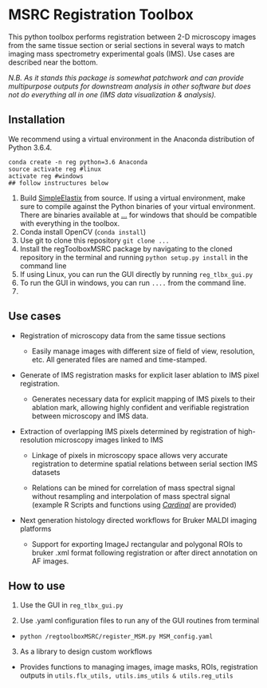 # MSRC Registration Toolbox
This python toolbox performs registration between 2-D microscopy images from the same tissue section or serial sections in several ways to match imaging mass spectrometry experimental goals (IMS). Use cases are described near the bottom.

*N.B. As it stands this package is somewhat patchwork and can provide multipurpose outputs for downstream analysis in other software but does not do everything all in one (IMS data visualization & analysis).*

## Installation
We recommend using a virtual environment in the Anaconda distribution of Python 3.6.4.
```
conda create -n reg python=3.6 Anaconda
source activate reg #linux
activate reg #windows
## follow instructures below
```
1. Build [SimpleElastix](https://github.com/SuperElastix/SimpleElastix) from source. If using a virtual environment, make sure to compile against the Python binaries of your virtual environment. There are binaries available at [...](...) for windows that should be compatible with everything in the toolbox.
2. Conda install OpenCV (```conda install```)
3. Use git to clone this repository ```git clone ...```
4. Install the regToolboxMSRC package by navigating to the cloned repository in the terminal and running ```python setup.py install``` in the command line
5. If using Linux, you can run the GUI directly by running ```reg_tlbx_gui.py```
6. To run the GUI in windows, you can run ```....``` from the command line.
7.

## Use cases
* Registration of microscopy data from the same tissue sections
  * Easily manage images with different size of field of view, resolution, etc. All generated files are named and time-stamped.

* Generate of IMS registration masks for explicit laser ablation to IMS pixel registration.

  * Generates necessary data for explicit mapping of IMS pixels to their ablation mark, allowing highly confident and verifiable registration between microscopy and IMS data.

* Extraction of overlapping IMS pixels determined by registration of high-resolution microscopy images linked to IMS
  * Linkage of pixels in microscopy space allows very accurate registration to determine spatial relations between serial section IMS datasets

  * Relations can be mined for correlation of mass spectral signal without resampling and interpolation of mass spectral signal (example R Scripts and functions using [*Cardinal*](https://cardinalmsi.org) are provided)

* Next generation histology directed workflows for Bruker MALDI imaging platforms
  * Support for exporting ImageJ rectangular and polygonal ROIs to bruker .xml format following registration or after direct annotation on AF images.

## How to use
1. Use the GUI in ```reg_tlbx_gui.py```

2. Use .yaml configuration files to run any of the GUI routines from terminal
  * ```python /regtoolboxMSRC/register_MSM.py MSM_config.yaml```

3. As a library to design custom workflows
  * Provides functions to managing images, image masks, ROIs, registration outputs in ```utils.flx_utils, utils.ims_utils & utils.reg_utils```
